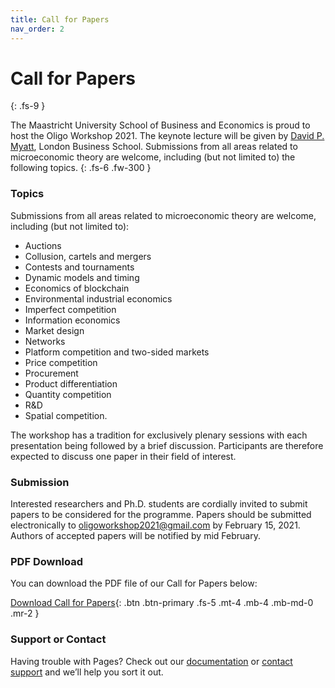 ```yaml
---
title: Call for Papers
nav_order: 2
---
```


# Call for Papers
{: .fs-9 }

The Maastricht University School of Business and Economics is proud to host the Oligo Workshop 2021. The keynote lecture will be given by [David P. Myatt](https://www.london.edu/faculty-and-research/faculty-profiles/m/myatt-dp), London Business School. Submissions from all areas related to microeconomic theory are welcome, including (but not limited to) the following topics.
{: .fs-6 .fw-300 }

### Topics

Submissions from all areas related to microeconomic theory are welcome, including (but not limited to):

- Auctions
- Collusion, cartels and mergers
- Contests and tournaments
- Dynamic models and timing
- Economics of blockchain
- Environmental industrial economics
- Imperfect competition
- Information economics
- Market design
- Networks
- Platform competition and two-sided markets
- Price competition
- Procurement
- Product differentiation
- Quantity competition
- R&D
- Spatial competition.

The workshop has a tradition for exclusively plenary sessions with each presentation being followed by a brief discussion. Participants are therefore expected to discuss one paper in their field of interest.

### Submission

Interested researchers and Ph.D. students are cordially invited to submit papers to be considered for the programme. Papers should be submitted electronically to [oligoworkshop2021@gmail.com](mailto:) by February 15, 2021. Authors of accepted papers will be notified by mid February.

### PDF Download

You can download the PDF file of our Call for Papers below:

[Download Call for Papers](Oligo2021_CallForPapers.pdf){: .btn .btn-primary .fs-5 .mt-4 .mb-4 .mb-md-0 .mr-2 }


### Support or Contact

Having trouble with Pages? Check out our [documentation](https://help.github.com/categories/github-pages-basics/) or [contact support](https://github.com/contact) and we’ll help you sort it out.
